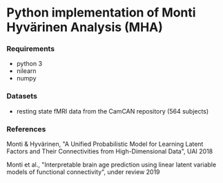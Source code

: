 # Python implementation of Monti Hyv&auml;rinen Analysis (MHA)

### Requirements
 - python 3
 - nilearn 
 - numpy 


### Datasets
 - resting state fMRI data from the CamCAN repository (564 subjects)


### References
Monti & Hyv&auml;rinen, "A Unified Probabilistic Model for Learning Latent Factors and Their Connectivities from High-Dimensional Data", UAI 2018

Monti et al., "Interpretable brain age prediction using linear latent variable models of functional connectivity", under review 2019
